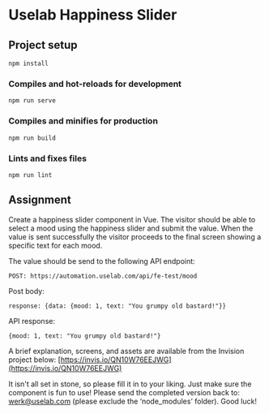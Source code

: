 

# Uselab Happiness Slider

## Project setup

```
npm install
```

### Compiles and hot-reloads for development

```
npm run serve
```

### Compiles and minifies for production

```
npm run build
```

### Lints and fixes files

```
npm run lint
```

## Assignment

Create a happiness slider component in Vue.
The visitor should be able to select a mood using the happiness slider and submit the value.
When the value is sent successfully the visitor proceeds to the final screen showing a specific text for each mood.

The value should be send to the following API endpoint:

	POST: https://automation.uselab.com/api/fe-test/mood

Post body:

	response: {data: {mood: 1, text: "You grumpy old bastard!"}}

API response:

	{mood: 1, text: "You grumpy old bastard!"}

A brief explanation, screens, and assets are available from the Invision project below:
[https://invis.io/QN10W76EEJWG](https://invis.io/QN10W76EEJWG)

It isn't all set in stone, so please fill it in to your liking. Just make sure the component is fun to use!
Please send the completed version back to: [werk@uselab.com](mailto:werk@uselab.com) (please exclude the ‘node_modules’ folder).
Good luck!